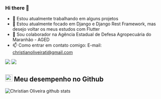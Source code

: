 ### Hi there 👋

<!--
**Christian-Oliveira/Christian-Oliveira** is a ✨ _special_ ✨ repository because its `README.md` (this file) appears on your GitHub profile.
-->
- 🔭 Estou atualmente trabalhando em alguns projetos
- 🌱 Estou atualmente focado em Django e Django Rest Framework, mas desejo voltar os meus estudos com Flutter
- 👯 Sou colaborador na Agência Estadual de Defesa Agropecuária do Maranhão - AGED
- 📫 Como entrar em contato comigo: 
  E-mail: <a href="mailto:christianoliveirati@gmail.com">christianoliveirati@gmail.com</a>
  
<p align="left">
  <a href="https://www.linkedin.com/in/christian-d-oliveira/" alt="Linkedin" target="_blank">
  <img src="https://img.shields.io/badge/-Linkedin-0e76a8?style=for-the-badge&logo=Linkedin&logoColor=white&link=https://www.linkedin.com/in/iuricode" /></a>
  
  <a href="https://www.instagram.com/krystian.oliveira/" alt="Instagram" target="_blank">
  <img src="https://www.flaticon.com/svg/static/icons/svg/732/732200.svg"/></a>
</p>



## <img height="23" src="https://image.flaticon.com/icons/png/512/25/25231.png"> Meu desempenho no Github
![Christian Oliveira github stats](https://github-readme-stats.vercel.app/api?username=Christian-Oliveira&show_icons=true&theme=tokyonight)
